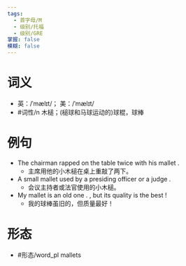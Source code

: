 ```yaml
---
tags:
  - 首字母/M
  - 级别/托福
  - 级别/GRE
掌握: false
模糊: false
---
```

# 词义
- 英：/ˈmælɪt/； 美：/ˈmælɪt/
- #词性/n  木槌；(槌球和马球运动的)球棍，球棒
# 例句
- The chairman rapped on the table twice with his mallet .
	- 主席用他的小木槌在桌上重敲了两下。
- A small mallet used by a presiding officer or a judge .
	- 会议主持者或法官使用的小木槌。
- My mallet is an old one . , but its quality is the best !
	- 我的球棒虽旧的，但质量最好！
# 形态
- #形态/word_pl mallets
